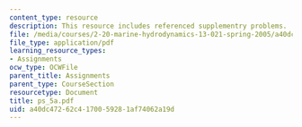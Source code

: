 ```yaml
---
content_type: resource
description: This resource includes referenced supplementry problems.
file: /media/courses/2-20-marine-hydrodynamics-13-021-spring-2005/a40dc47262c4170059281af74062a19d_ps_5a.pdf
file_type: application/pdf
learning_resource_types:
- Assignments
ocw_type: OCWFile
parent_title: Assignments
parent_type: CourseSection
resourcetype: Document
title: ps_5a.pdf
uid: a40dc472-62c4-1700-5928-1af74062a19d
---
```

